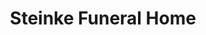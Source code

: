 ---
title: "Steinke Funeral Home"
url: /rensselaer/steinke-funeral-home/
shop: funeral directors
---